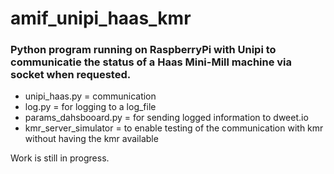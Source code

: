 # amif_unipi_haas_kmr
### Python program running on RaspberryPi with Unipi to communicatie the status of a Haas Mini-Mill machine via socket when requested.
- unipi_haas.py = communication
- log.py = for logging to a log_file
- params_dahsbooard.py = for sending logged information to dweet.io
- kmr_server_simulator = to enable testing of the communication with kmr without having the kmr available

Work is still in progress.
